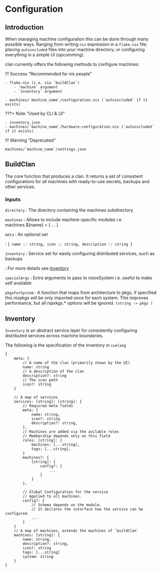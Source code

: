 # Configuration

## Introduction

When managing machine configuration this can be done through many possible ways.
Ranging from writing `nix` expression in a `flake.nix` file; placing
`autoincluded` files into your machine directory; or configuring everything in a
simple UI (upcomming).

clan currently offers the following methods to configure machines:

!!! Success "Recommended for nix people"

    - flake.nix (i.e. via `buildClan`)
        - `machine` argument
        - `inventory` argument

    - machines/`machine_name`/configuration.nix (`autoincluded` if it exists)

???+ Note "Used by CLI & UI"

    - inventory.json
    - machines/`machine_name`/hardware-configuration.nix (`autoincluded` if it exists)

!!! Warning "Deprecated"

    machines/`machine_name`/settings.json

## BuildClan

The core function that produces a clan. It returns a set of consistent
configurations for all machines with ready-to-use secrets, backups and other
services.

### Inputs

`directory` : The directory containing the machines subdirectory

`machines` : Allows to include machine-specific modules i.e. machines.${name} =
{ ... }

`meta` : An optional set

: `{ name :: string, icon :: string, description :: string }`

`inventory` : Service set for easily configuring distributed services, such as
backups

: For more details see [Inventory](#inventory)

`specialArgs` : Extra arguments to pass to nixosSystem i.e. useful to make self
available

`pkgsForSystem` : A function that maps from architecture to pkgs, if specified
this nixpkgs will be only imported once for each system. This improves
performance, but all nipxkgs.* options will be ignored. `(string -> pkgs )`

## Inventory

`Inventory` is an abstract service layer for consistently configuring
distributed services across machine boundaries.

The following is the specification of the inventory in `cuelang`

```cue
{
    meta: {
        // A name of the clan (primarily shown by the UI)
        name: string
        // A description of the clan
        description?: string
        // The icon path
        icon?: string
    }

    // A map of services
    services: [string]: [string]: {
        // Required meta fields
        meta: {
            name: string,
            icon?: string
            description?: string,
        },
        // Machines are added via the avilable roles
        // Membership depends only on this field
        roles: [string]: {
            machines: [...string],
            tags: [...string],
        }
        machines?: {
            [string]: {
                config?: {
                    ...
                }
            }
        },

        // Global Configuration for the service
        // Applied to all machines.
        config?: {
            // Schema depends on the module.
            // It declares the interface how the service can be configured.
            ...
        }
    }
    // A map of machines, extends the machines of `buildClan`
    machines: [string]: {
        name: string,
        description?: string,
        icon?: string
        tags: [...string]
        system: string
    }
}
```
